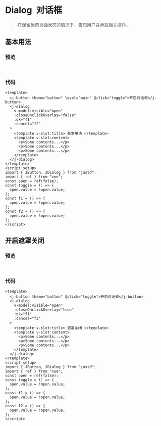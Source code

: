 
<script setup>
import DialogDemo1 from '../components/dialog-demo-1.vue'
import DialogDemo2 from '../components/dialog-demo-2.vue'

</script>

# Dialog &nbsp;对话框

> 在保留当前页面状态的情况下，告知用户并承载相关操作。

## 基本用法

### 预览

<br />
<dialog-demo-1 />

### 代码

```vue
<template>
  <j-button theme="button" level="main" @click="toggle">开启对话框</j-button>
  <j-dialog
    v-model:visible="open"
    :closeOnclickOverlay="false"
    :ok="f1"
    :cancel="f2"
  >
    <template v-slot:title> 基本用法 </template>
    <template v-slot:content>
      <p>Some contents...</p>
      <p>Some contents...</p>
      <p>Some contents...</p>
    </template>
  </j-dialog>
</template>
<script setup>
import { JButton, JDialog } from "justd";
import { ref } from "vue";
const open = ref(false);
const toggle = () => {
  open.value = !open.value;
};
const f1 = () => {
  open.value = !open.value;
};
const f2 = () => {
  open.value = !open.value;
};
</script>
```

## 开启遮罩关闭

### 预览

<br />
<dialog-demo-2 />

### 代码

```vue
<template>
  <j-button theme="button" @click="toggle">开启对话框</j-button>
  <j-dialog
    v-model:visible="open"
    :closeOnclickOverlay="true"
    :ok="f1"
    :cancel="f2"
  >
    <template v-slot:title> 遮罩关闭 </template>
    <template v-slot:content>
      <p>Some contents...</p>
      <p>Some contents...</p>
      <p>Some contents...</p>
    </template>
  </j-dialog>
</template>
<script setup>
import { JButton, JDialog } from "justd";
import { ref } from "vue";
const open = ref(false);
const toggle = () => {
  open.value = !open.value;
};
const f1 = () => {
  open.value = !open.value;
};
const f2 = () => {
  open.value = !open.value;
};
</script>
```
